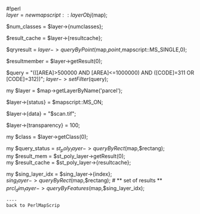 #!perl                                                                          
$layer = new mapscript::layerObj($map);                                         
                                                                                
$num_classes = $layer->{numclasses};                                            
                                                                                
$result_cache = $layer->{resultcache};                                          
                                                                                
$qryresult = $layer->queryByPoint($map,$point,$mapscript::MS_SINGLE,0);         
                                                                                
$resultmember = $layer->getResult(0);                                           
                                                                                
$query = "(([AREA]>500000 AND [AREA]<=1000000) AND ([CODE]=311 OR [CODE]=312))";
$layer->setFilter($query);                                                      
                                                                                
my $layer = $map->getLayerByName('parcel');                                     
                                                                                
$layer->{status} = $mapscript::MS_ON;                                           
                                                                                
$layer->{data} = "$scan.tif";                                                   
                                                                                
$layer->{transparency} = 100;                                                   
                                                                                
my $class = $layer->getClass(0);                                                
                                                                                
my $query_status = $st_poly_layer->queryByRect($map,$rectang);                  
my $result_mem = $st_poly_layer->getResult(0);                                  
my $result_cache = $st_poly_layer->{resultcache};                               
                                                                                
my $sing_layer_idx = $sing_layer->{index};                                      
$sing_layer->queryByRect($map,$rectang); # ** set of results **                 
$prcl_dim_layer->queryByFeatures($map,$sing_layer_idx);                         
```                                                                             
----                                                                            
back to PerlMapScrip
